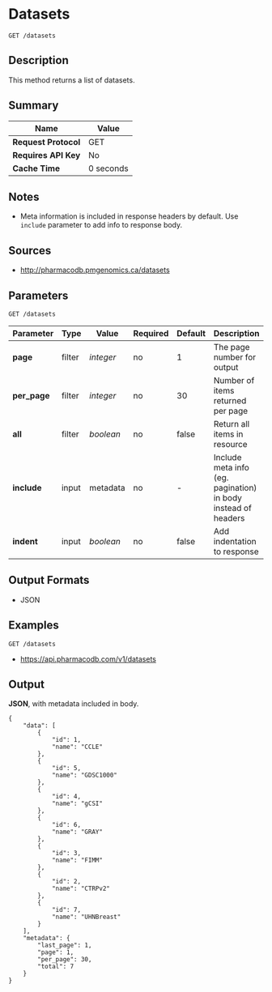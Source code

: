 # Datasets

```
GET /datasets
```

## Description

This method returns a list of datasets.

## Summary

| Name | Value |
| --- | --- |
| **Request Protocol** | GET |
| **Requires API Key** | No |
| **Cache Time** | 0 seconds |

## Notes

- Meta information is included in response headers by default. Use `include` parameter to add info to response body.

## Sources

- http://pharmacodb.pmgenomics.ca/datasets

## Parameters

```
GET /datasets
```

| Parameter | Type | Value | Required | Default | Description |
| --- | --- | --- | --- | --- | --- |
| **page** | filter | *integer* | no | 1 | The page number for output |
| **per_page** | filter | *integer* | no | 30 | Number of items returned per page |
| **all** | filter | *boolean* | no | false | Return all items in resource |
| **include** | input | metadata | no | - | Include meta info (eg. pagination) in body instead of headers |
| **indent** | input | *boolean* | no | false | Add indentation to response |

## Output Formats

- JSON

## Examples

```
GET /datasets
```

- https://api.pharmacodb.com/v1/datasets

## Output

**JSON**, with metadata included in body.

```
{
    "data": [
        {
            "id": 1,
            "name": "CCLE"
        },
        {
            "id": 5,
            "name": "GDSC1000"
        },
        {
            "id": 4,
            "name": "gCSI"
        },
        {
            "id": 6,
            "name": "GRAY"
        },
        {
            "id": 3,
            "name": "FIMM"
        },
        {
            "id": 2,
            "name": "CTRPv2"
        },
        {
            "id": 7,
            "name": "UHNBreast"
        }
    ],
    "metadata": {
        "last_page": 1,
        "page": 1,
        "per_page": 30,
        "total": 7
    }
}
```
